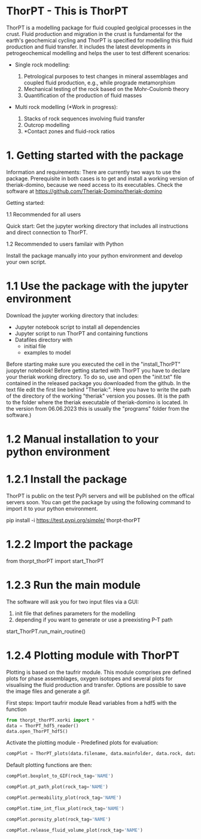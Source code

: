 # ThorPT - This is ThorPT
ThorPT is a modelling package for fluid coupled geolgical processes in the crust. Fluid production and migration in the crust is fundamental for the earth's geochemical cycling and ThorPT is specified for modelling this fluid production and fluid transfer. It includes the latest developments in petrogeochemical modelling and helps the user to test different scenarios:
- Single rock modelling:
    1. Petrological purposes to test changes in mineral assemblages and coupled fluid production, e.g., while prograde metamorphism
    2. Mechanical testing of the rock based on the Mohr-Coulomb theory
    3. Quantification of the production of fluid masses

- Multi rock modelling (*Work in progress):
    1. Stacks of rock sequences involving fluid transfer
    2. Outcrop modelling
    3. *Contact zones and fluid-rock ratios

# 1. Getting started with the package
Information and requirements:
There are currently two ways to use the package. Prerequisite in both cases is to get and install a working version of theriak-domino, because we need access to its executables. Check the software at
https://github.com/Theriak-Domino/theriak-domino

Getting started:

1.1 Recommended for all users

Quick start: Get the jupyter working directory that includes all instructions and direct connection to ThorPT.

1.2 Recommended to users familair with Python

Install the package manually into your python environment and develop your own script.

# 1.1 Use the package with the jupyter environment
Download the jupyter working directory that includes:
- Jupyter notebook script to install all dependencies
- Jupyter script to run ThorPT and containing functions
- Datafiles directory with
    - initial file
    - examples to model

Before starting make sure you executed the cell in the "install_ThorPT" juopyter notebook!
Before getting started with ThorPT you have to declare your theriak working directory. To do so, use and open the "_init_.txt" file contained in the released package you downloaded from the github. In the text file edit the first line behind "Theriak:". Here you have to write the path of the directory of the working "theriak" version you posses. (It is the path to the folder where the theriak executable of theriak-domino is located. In the version from 06.06.2023 this is usually the "programs" folder from the software.)

# 1.2 Manual installation to your python environment
# 1.2.1 Install the package
ThorPT is public on the test PyPi servers and will be published on the offical servers soon. You can get the package by using the following command to import it to your python environment.

pip install -i https://test.pypi.org/simple/ thorpt-thorPT

# 1.2.2 Import the package
from thorpt_thorPT import start_ThorPT


# 1.2.3 Run the main module
The software will ask you for two input files via a GUI:
1. init file that defines parameters for the modelling
2. depending if you want to generate or use a preexisting P-T path

start_ThorPT.run_main_routine()


# 1.2.4 Plotting module with ThorPT
Plotting is based on the taufrir module. This module comprises pre defined plots for phase assemblages, oxygen isotopes and several plots for visualising the fluid production and transfer. Options are possible to save the image files and generate a gif.


First steps:
Import taufrir module
Read variables from a hdf5 with the function
```python
from thorpt_thorPT.xorki import *
data = ThorPT_hdf5_reader()
data.open_ThorPT_hdf5()
```


Activate the plotting module - Predefined plots for evaluation:
```python
compPlot = ThorPT_plots(data.filename, data.mainfolder, data.rock, data.compiledrock)
```
Default plotting functions are then:
```python
compPlot.boxplot_to_GIF(rock_tag='NAME')

compPlot.pt_path_plot(rock_tag='NAME')

compPlot.permeability_plot(rock_tag='NAME')

compPlot.time_int_flux_plot(rock_tag='NAME')

compPlot.porosity_plot(rock_tag='NAME')

compPlot.release_fluid_volume_plot(rock_tag='NAME')
```